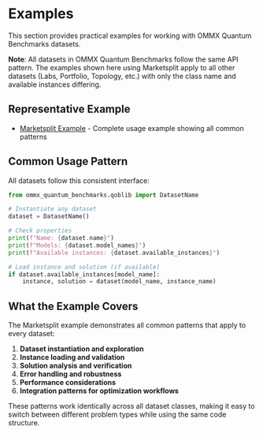 # Examples

This section provides practical examples for working with OMMX Quantum Benchmarks datasets.

**Note**: All datasets in OMMX Quantum Benchmarks follow the same API pattern. The examples shown here using Marketsplit apply to all other datasets (Labs, Portfolio, Topology, etc.) with only the class name and available instances differing.

## Representative Example

- [Marketsplit Example](marketsplit_example.md) - Complete usage example showing all common patterns

## Common Usage Pattern

All datasets follow this consistent interface:

```python
from ommx_quantum_benchmarks.qoblib import DatasetName

# Instantiate any dataset
dataset = DatasetName()

# Check properties
print(f"Name: {dataset.name}")
print(f"Models: {dataset.model_names}")
print(f"Available instances: {dataset.available_instances}")

# Load instance and solution (if available)
if dataset.available_instances[model_name]:
    instance, solution = dataset(model_name, instance_name)
```

## What the Example Covers

The Marketsplit example demonstrates all common patterns that apply to every dataset:

1. **Dataset instantiation and exploration**
2. **Instance loading and validation**
3. **Solution analysis and verification**
4. **Error handling and robustness**
5. **Performance considerations**
6. **Integration patterns for optimization workflows**

These patterns work identically across all dataset classes, making it easy to switch between different problem types while using the same code structure.